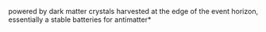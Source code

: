 powered by dark matter crystals harvested at the edge of the event horizon, essentially a stable batteries for antimatter*